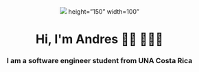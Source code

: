 
<center>
	 <img src="https://creazilla-store.fra1.digitaloceanspaces.com/cliparts/79238/programing-clipart-md.png" > height=”150” width=100”
</center>

<h1 align="center">Hi, I'm Andres 👋🏾 👩🏾‍💻 </h1>
<h3 align="center">I am a software engineer  student from  UNA Costa Rica</h3>
